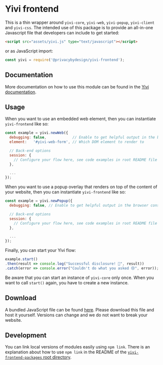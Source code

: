# Yivi frontend

This is a thin wrapper around `yivi-core`, `yivi-web`, `yivi-popup`,
`yivi-client` and `yivi-css`. The intended use of this package is to provide
an all-in-one Javascript file that developers can include to get started:

```html
<script src="assets/yivi.js" type="text/javascript"></script>
```

or as JavaScript import:
```javascript
const yivi = require('@privacybydesign/yivi-frontend');
```

## Documentation
More documentation on how to use this module can be found in the
[Yivi documentation](https://yivi.app/docs/yivi-frontend/#yivi-frontend).

## Usage
When you want to use an embedded web element,
then you can instantiate `yivi-frontend` like so:

```javascript
const example = yivi.newWeb({
  debugging: false,            // Enable to get helpful output in the browser console
  element:   '#yivi-web-form', // Which DOM element to render to

  // Back-end options
  session: {
    // Configure your flow here, see code examples in root README file
  },

  ...
});
```

When you want to use a popup overlay that renders on top of the content of
your website, then you can instantiate `yivi-frontend` like so:

```javascript
const example = yivi.newPopup({
  debugging: false, // Enable to get helpful output in the browser console

  // Back-end options
  session: {
    // Configure your flow here, see code examples in root README file
  },

  ...
});
```

Finally, you can start your Yivi flow:

```javascript
example.start()
.then(result => console.log("Successful disclosure! 🎉", result))
.catch(error => console.error("Couldn't do what you asked 😢", error));
```

Be aware that you can start an instance of `yivi-core` only once.
When you want to call `start()` again, you have to create a new instance.

## Download
A bundled JavaScript file can be found [here](https://gitlab.science.ru.nl/yivi/github-mirrors/yivi-frontend-packages/-/jobs/artifacts/master/browse/yivi-frontend/dist?job=yivi-frontend).
Please download this file and host it yourself. Versions can change and we do not want to break your website.

## Development
You can link local versions of modules easily using `npm link`. There is
an explanation about how to use `npm link` in the README of the
[`yivi-frontend-packages` root directory](https://github.com/privacybydesign/yivi-frontend-packages).

